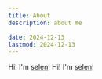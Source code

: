 ```yaml
---
title: About
description: about me

date: 2024-12-13
lastmod: 2024-12-13
---
```


Hi! I'm [selen](selen-suyue.github.io)!
Hi! I'm [selen](selen-suyue.github.io)!
